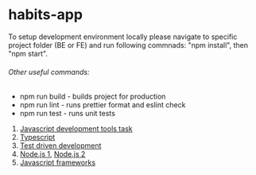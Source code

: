 # habits-app

To setup development environment locally please navigate to specific project folder (BE or FE) and run following commnads: "npm install", then "npm start".
###### Other useful commands:

* npm run build - builds project for production
* npm run lint - runs prettier format and eslint check
* npm run test - runs unit tests

1. [Javascript development tools task](task-1.md)
2. [Typescript](task-2.md)
3. [Test driven development](task-3.md)
4. [Node.js 1](task-4.1.md), [Node.js 2](task-4.2.md)
5. [Javascript frameworks](task-5.md)